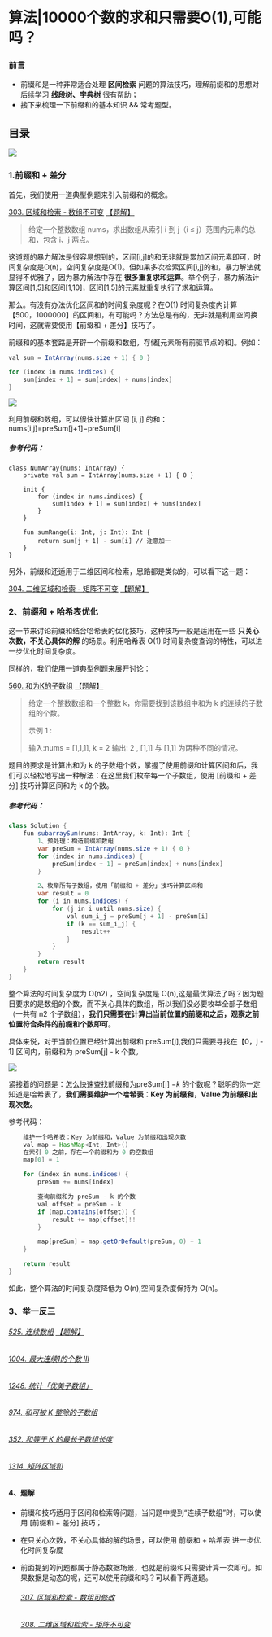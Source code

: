# 算法|10000个数的求和只需要O(1),可能吗？

### 前言

- 前缀和是一种非常适合处理 **区间检索** 问题的算法技巧，理解前缀和的思想对后续学习 **线段树、字典树** 很有帮助；
- 接下来梳理一下前缀和的基本知识 && 常考题型。

## 目录

![](/picture/1.png)

### 1.前缀和 + 差分

首先，我们使用一道典型例题来引入前缀和的概念。

[303. 区域和检索 - 数组不可变](https://leetcode-cn.com/problems/range-sum-query-immutable/) [【题解】](https://leetcode-cn.com/problems/range-sum-query-immutable/solution/303-range-sum-query-immutable-qu-yu-he-j-jjga/)

> 给定一个整数数组 nums，求出数组从索引 i 到 j（i ≤ j）范围内元素的总和，包含 i、j 两点。

这道题的暴力解法是很容易想到的，区间[i,j]的和无非就是累加区间元素即可，时间复杂度是O(n)，空间复杂度是O(1)。但如果多次检索区间[i,j]的和，暴力解法就显得不优雅了，因为暴力解法中存在 **很多重复求和运算**。举个例子，暴力解法计算区间[1,5]和区间[1,10]，区间[1,5]的元素就重复执行了求和运算。

那么。有没有办法优化区间和的时间复杂度呢？在O(1) 时间复杂度内计算【500，1000000】的区间和，有可能吗？方法总是有的，无非就是利用空间换时间，这就需要使用【前缀和 + 差分】技巧了。

前缀和的基本套路是开辟一个前缀和数组，存储[元素所有前驱节点的和]。例如：

```java
val sum = IntArray(nums.size + 1) { 0 }

for (index in nums.indices) {
    sum[index + 1] = sum[index] + nums[index]
}
```

![](/picture/2.png)

利用前缀和数组，可以很快计算出区间 [i, j] 的和：nums[i,j]=preSum[j+1]−preSum[i]

##### 参考代码：

```
class NumArray(nums: IntArray) {
    private val sum = IntArray(nums.size + 1) { 0 }

    init {
        for (index in nums.indices) {
            sum[index + 1] = sum[index] + nums[index]
        }
    }

    fun sumRange(i: Int, j: Int): Int {
        return sum[j + 1] - sum[i] // 注意加一
    }
}
```

另外，前缀和还适用于二维区间和检索，思路都是类似的，可以看下这一题：

[304. 二维区域和检索 - 矩阵不可变](https://leetcode-cn.com/problems/range-sum-query-2d-immutable/) [【题解】](https://leetcode-cn.com/problems/range-sum-query-2d-immutable/solution/304-range-sum-query-2d-immutable-er-wei-7dzzn/)

### 2、前缀和 + 哈希表优化

这一节来讨论前缀和结合哈希表的优化技巧，这种技巧一般是适用在一些 **只关心次数，不关心具体的解** 的场景。利用哈希表 O(1) 时间复杂度查询的特性，可以进一步优化时间复杂度。

同样的，我们使用一道典型例题来展开讨论：

[560. 和为K的子数组](https://leetcode-cn.com/problems/subarray-sum-equals-k/) [【题解】](https://leetcode-cn.com/problems/subarray-sum-equals-k/solution/560-he-wei-kde-zi-shu-zu-by-pengxurui-oa7s/)

> 给定一个整数数组和一个整数 k，你需要找到该数组中和为 k 的连续的子数组的个数。
>
> 示例 1 :
>
> 输入:nums = [1,1,1], k = 2 输出: 2 , [1,1] 与 [1,1] 为两种不同的情况。

题目的要求是计算出和为 k 的子数组个数，掌握了使用前缀和计算区间和后，我们可以轻松地写出一种解法：在这里我们枚举每一个子数组，使用 [前缀和 + 差分] 技巧计算区间和为 k 的个数。

##### 参考代码：

```java
class Solution {
    fun subarraySum(nums: IntArray, k: Int): Int {
        1、预处理：构造前缀和数组
        var preSum = IntArray(nums.size + 1) { 0 }
        for (index in nums.indices) {
            preSum[index + 1] = preSum[index] + nums[index]
        }

        2、枚举所有子数组，使用「前缀和 + 差分」技巧计算区间和
        var result = 0
        for (i in nums.indices) {
            for (j in i until nums.size) {
                val sum_i_j = preSum[j + 1] - preSum[i]
                if (k == sum_i_j) {
                    result++
                }
            }
        }
        return result
    }
}
```

整个算法的时间复杂度为 O(n2) ，空间复杂度是 O(n),这是最优算法了吗？因为题目要求的是数组的个数，而不关心具体的数组，所以我们没必要枚举全部子数组（一共有 n2 个子数组），**我们只需要在计算出当前位置的前缀和之后，观察之前位置符合条件的前缀和个数即可**。

具体来说，对于当前位置已经计算出前缀和 preSum[j],我们只需要寻找在【0，j - 1] 区间内，前缀和为 preSum[j] - k 个数。

 ![](/picture/3.png)

紧接着的问题是：怎么快速查找前缀和为preSum[j] −*k* 的个数呢？聪明的你一定知道是哈希表了，**我们需要维护一个哈希表：Key 为前缀和，Value 为前缀和出现次数。**

参考代码：

```java
    维护一个哈希表：Key 为前缀和，Value 为前缀和出现次数
    val map = HashMap<Int, Int>()
    在索引 0 之前，存在一个前缀和为 0 的空数组
    map[0] = 1

    for (index in nums.indices) {
        preSum += nums[index]

        查询前缀和为 preSum - k 的个数
        val offset = preSum - k
        if (map.contains(offset)) {
            result += map[offset]!!
        }

        map[preSum] = map.getOrDefault(preSum, 0) + 1
    }

    return result
}
```
如此，整个算法的时间复杂度降低为 O(n),空间复杂度保持为 O(n)。

### 3、举一反三

###### [525. 连续数组](https://leetcode-cn.com/problems/contiguous-array/) [【题解】](https://leetcode-cn.com/problems/contiguous-array/solution/525-lian-xu-shu-zu-by-pengxurui-ciw5/)

###### [1004. 最大连续1的个数 III](https://leetcode-cn.com/problems/max-consecutive-ones-iii/)

###### [1248. 统计「优美子数组」](https://leetcode-cn.com/problems/count-number-of-nice-subarrays/)

###### [974. 和可被 K 整除的子数组](https://leetcode-cn.com/problems/subarray-sums-divisible-by-k/)

###### [352. 和等于 K 的最长子数组长度](https://leetcode-cn.com/problems/maximum-size-subarray-sum-equals-k/)

###### [1314. 矩阵区域和](https://leetcode-cn.com/problems/matrix-block-sum/)

#### 4、题解

- 前缀和技巧适用于区间和检索等问题，当问题中提到“连续子数组”时，可以使用 [前缀和 + 差分] 技巧；

- 在只关心次数，不关心具体的解的场景，可以使用 前缀和 + 哈希表 进一步优化时间复杂度

- 前面提到的问题都属于静态数据场景，也就是前缀和只需要计算一次即可。如果数据是动态的呢，还可以使用前缀和吗？可以看下两道题。

  ###### [307. 区域和检索 - 数组可修改](https://leetcode-cn.com/problems/range-sum-query-mutable/)

  ###### [308. 二维区域和检索 - 矩阵不可变](https://leetcode-cn.com/problems/range-sum-query-2d-mutable/)

























